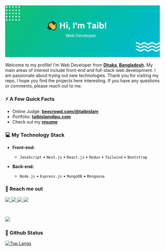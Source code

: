![Header](https://raw.githubusercontent.com/taibislamdipu/taibislamdipu/main/assets/github-profile-header.png)

Welcome to my profile! I'm Web Developer from **[Dhaka](https://en.wikipedia.org/wiki/Dhaka), [Bangladesh](https://en.wikipedia.org/wiki/Bangladesh).** My main areas of interest include front-end and full-stack web development. I am passionate about trying out new technologies. Thank you for visiting my repo. I hope you find the projects here interesting. If you have any questions or comments, please reach out to me.

### ⚡️ A Few Quick Facts

- Online Judge: **[beecrowd.com/@taibislam](https://www.beecrowd.com.br/judge/en/profile/834556)**
- Portfolio: **[taibislamdipu.com](https://taibislamdipu.netlify.app)**
- Check out my **[resume](https://drive.google.com/file/d/1zYMToXAO_OC6sUNnp5nM5LtBVq5r0fLU/view?usp=sharing)**

### 💻 My Technology Stack

- **Front-end:**

  - `JavaScript` • `Next.js` • `React.js` • `Redux` • `Tailwind` • `Bootstrap`

- **Back-end:**

  - `Node.js` • `Express.js` • `MongoDB` • `Mongoose`

<p align="left">
<a href="https://getbootstrap.com" target="_blank" rel="noreferrer">  </a>
</p>

### 👋 Reach me out

<p left="center">
<a href="https://www.linkedin.com/in/taibislamdipu">
  <img src="https://img.shields.io/badge/linkedin-%230077B5.svg?&style=for-the-badge&logo=linkedin&logoColor=white" height=25>
</a> 
<a href="https://www.facebook.com/taibislamdipu">
  <img src="https://img.shields.io/badge/Facebook-1877F2?style=for-the-badge&logo=facebook&logoColor=white" height=25>
</a>
<a href="https://medium.com/@taibislamdipu">
  <img src="https://img.shields.io/badge/medium-%231DA1F2.svg?&style=for-the-badge&logo=medium&logoColor=white" height=25>
</a> 
<a href="mailto:mailtaibislam@gmail.com">
  <img src="https://img.shields.io/badge/Gmail-D14836?style=for-the-badge&logo=gmail&logoColor=white" height=25>
</a>
</p>

<br/>
<!-- GitHub Profile Views Counter -->

![](https://komarev.com/ghpvc/?username=taibislamdipu)

### 🚀 Github Status

<!--
<a href="http://www.github.com/taibislamdipu"><img src="https://github-readme-streak-stats.herokuapp.com/?user=taibislamdipu&stroke=ffffff&background=1c1917&ring=0891b2&fire=0891b2&currStreakNum=ffffff&currStreakLabel=0891b2&sideNums=ffffff&sideLabels=ffffff&dates=ffffff&hide_border=true&theme=transparent" /></a>
 -->

[![Top Langs](https://github-readme-stats.vercel.app/api/top-langs/?username=taibislamdipu&layout=compact&theme=transparent&bg_color=1c1917&hide_border=true&text_color=ffffff&title_color=ffffff)](https://github.com/taibislamdipu/taibislamdipu)
